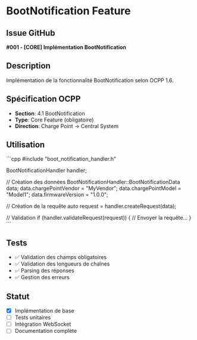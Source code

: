 # BootNotification Feature

## Issue GitHub
**#001 - [CORE] Implémentation BootNotification**

## Description
Implémentation de la fonctionnalité BootNotification selon OCPP 1.6.

## Spécification OCPP
- **Section**: 4.1 BootNotification
- **Type**: Core Feature (obligatoire)
- **Direction**: Charge Point → Central System

## Utilisation

\`\`\`cpp
#include "boot_notification_handler.h"

BootNotificationHandler handler;

// Création des données
BootNotificationHandler::BootNotificationData data;
data.chargePointVendor = "MyVendor";
data.chargePointModel = "Model1";
data.firmwareVersion = "1.0.0";

// Création de la requête
auto request = handler.createRequest(data);

// Validation
if (handler.validateRequest(request)) {
    // Envoyer la requête...
}
\`\`\`

## Tests
- ✅ Validation des champs obligatoires
- ✅ Validation des longueurs de chaînes
- ✅ Parsing des réponses
- ✅ Gestion des erreurs

## Statut
- [x] Implémentation de base
- [ ] Tests unitaires
- [ ] Intégration WebSocket
- [ ] Documentation complète
